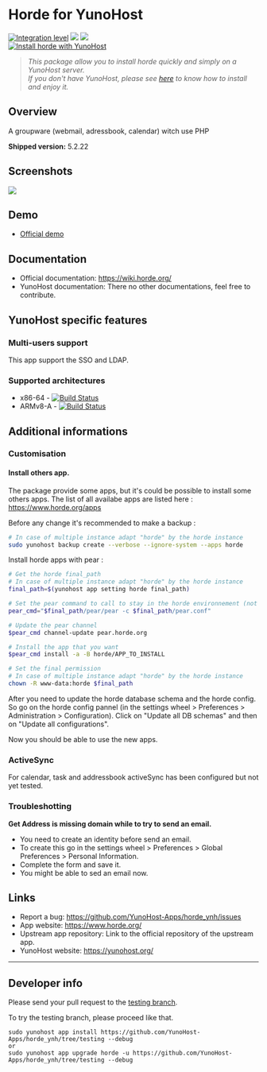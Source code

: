# Horde for YunoHost

[![Integration level](https://dash.yunohost.org/integration/horde.svg)](https://dash.yunohost.org/appci/app/horde) ![](https://ci-apps.yunohost.org/ci/badges/horde.status.svg) ![](https://ci-apps.yunohost.org/ci/badges/horde.maintain.svg)  
[![Install horde with YunoHost](https://install-app.yunohost.org/install-with-yunohost.png)](https://install-app.yunohost.org/?app=horde)

> *This package allow you to install horde quickly and simply on a YunoHost server.  
If you don't have YunoHost, please see [here](https://yunohost.org/#/install) to know how to install and enjoy it.*

## Overview

A groupware (webmail, adressbook, calendar) witch use PHP

**Shipped version:** 5.2.22

## Screenshots

![](https://www.horde.org/images/slides/h5slider.png)

## Demo

* [Official demo](http://demo.horde.org/)

## Documentation

 * Official documentation: https://wiki.horde.org/
 * YunoHost documentation: There no other documentations, feel free to contribute.

## YunoHost specific features

### Multi-users support

This app support the SSO and LDAP.

### Supported architectures

* x86-64 - [![Build Status](https://ci-apps.yunohost.org/ci/logs/horde%20(Community).svg)](https://ci-apps.yunohost.org/ci/apps/horde/)
* ARMv8-A - [![Build Status](https://ci-apps-arm.yunohost.org/ci/logs/horde%20(Community).svg)](https://ci-apps-arm.yunohost.org/ci/apps/horde/)

## Additional informations

### Customisation

#### Install others app.

The package provide some apps, but it's could be possible to install some others apps. The list of all availabe apps are listed here : https://www.horde.org/apps

Before any change it's recommended to make a backup :
```bash
# In case of multiple instance adapt "horde" by the horde instance
sudo yunohost backup create --verbose --ignore-system --apps horde
```

Install horde apps with pear :

```bash
# Get the horde final_path
# In case of multiple instance adapt "horde" by the horde instance
final_path=$(yunohost app setting horde final_path)

# Set the pear command to call to stay in the horde environnement (not in the global system environnement)
pear_cmd="$final_path/pear/pear -c $final_path/pear.conf"

# Update the pear channel
$pear_cmd channel-update pear.horde.org

# Install the app that you want
$pear_cmd install -a -B horde/APP_TO_INSTALL

# Set the final permission
# In case of multiple instance adapt "horde" by the horde instance
chown -R www-data:horde $final_path

```

After you need to update the horde database schema and the horde config. So go on the horde config pannel (in the settings wheel > Preferences > Administration > Configuration). Click on "Update all DB schemas" and then on "Update all configurations".

Now you should be able to use the new apps.

### ActiveSync

For calendar, task and addressbook activeSync has been configured but not yet tested.

### Troubleshotting

**Get Address is missing domain while to try to send an email.**

- You need to create an identity before send an email.
- To create this go in the settings wheel > Preferences > Global Preferences > Personal Information.
- Complete the form and save it.
- You might be able to sed an email now.


## Links

 * Report a bug: https://github.com/YunoHost-Apps/horde_ynh/issues
 * App website: https://www.horde.org/
 * Upstream app repository: Link to the official repository of the upstream app.
 * YunoHost website: https://yunohost.org/

---

## Developer info

Please send your pull request to the [testing branch](https://github.com/YunoHost-Apps/horde_ynh/tree/testing).

To try the testing branch, please proceed like that.
```
sudo yunohost app install https://github.com/YunoHost-Apps/horde_ynh/tree/testing --debug
or
sudo yunohost app upgrade horde -u https://github.com/YunoHost-Apps/horde_ynh/tree/testing --debug
```
